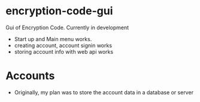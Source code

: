 # encryption-code-gui
Gui of Encryption Code. Currently in development

- Start up and Main menu works.
- creating account, account signin works
- storing account info with web api works

# Accounts
- Originally, my plan was to store the account data in a database or server
